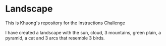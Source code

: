# Landscape
This is Khuong's repository for the Instructions Challenge

I have created a landscape with the sun, cloud, 3 mountains, green plain, a pyramid, a cat and 3 arcs that resemble 3 birds.
